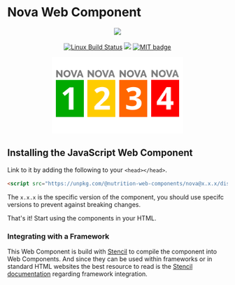 # Nova Web Component

<p align="center">
  <img src="https://badges.herokuapp.com/browsers?firefox=64&googlechrome=71&safari=12&microsoftedge=17&iexplore=11"/>
</p>

<p align="center">
  <a href="https://travis-ci.org/vogloblinsky/nutrition-web-components"><img src="https://img.shields.io/travis/vogloblinsky/nutrition-web-components/develop.svg?label=Linux%20build" alt="Linux Build Status"/></a>
  <a href="https://www.browserstack.com/automate/public-build/T3JpQmgwYnd3QVhOTFJOaUVWTU5ici82RTFueDJYemNQbFVZSzd4dzBEcz0tLVJLZXdhc3NWSWgzU04rRkV0SFZvVGc9PQ==--da3c5152d96aadb619e03ad9be536670bcb41111"><img src="https://www.browserstack.com/automate/badge.svg?badge_key=T3JpQmgwYnd3QVhOTFJOaUVWTU5ici82RTFueDJYemNQbFVZSzd4dzBEcz0tLVJLZXdhc3NWSWgzU04rRkV0SFZvVGc9PQ==--da3c5152d96aadb619e03ad9be536670bcb41111"/></a>
  <a href="https://opensource.org/licenses/MIT"><img src="http://img.shields.io/badge/license-MIT-brightgreen.svg" alt="MIT badge"/></a>
</p>

<p align="center">
  <img src="images/nova.png"/>
</p>

## Installing the JavaScript Web Component

Link to it by adding the following to your `<head></head>`.

```html
<script src="https://unpkg.com/@nutrition-web-components/nova@x.x.x/dist/nova.js"></script>
```

The `x.x.x` is the specific version of the component, you should use specifc versions to prevent against breaking changes.

That's it! Start using the components in your HTML.

### Integrating with a Framework

This Web Component is build with [Stencil](http://stenciljs.com/) to compile the component into Web Components. And since they can be used within frameworks or in standard HTML websites the best resource to read is the [Stencil documentation](https://stenciljs.com/docs/overview) regarding framework integration.
